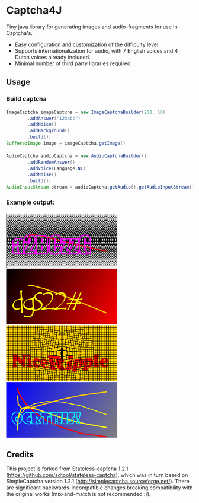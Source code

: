 # Captcha4J

Tiny java library for generating images and audio-fragments for use in Captcha's. 

- Easy configuration and customization of the difficulty level.
- Supports internationalization for audio, with 7 English voices and 4 Dutch voices already included.
- Minimal number of third party libraries required. 

## Usage

### Build captcha
```java
ImageCaptcha imageCaptcha = new ImageCaptchaBuilder(200, 50)
        .addAnswer("123abc")
        .addNoise()
        .addBackground()
        .build();
BufferedImage image = imageCaptcha.getImage()

AudioCaptcha audioCaptcha = new AudioCaptchaBuilder()
        .addRandomAnswer()
        .addVoice(Language.NL)
        .addNoise()
        .build();
AudioInputStream stream = audioCaptcha.getAudio().getAudioInputStream();
```

### Example output:
![captcha-example-1](https://github.com/RobinWagenaar/captcha4j/raw/main/captcha4j-examples/captcha-1.png)
![captcha-example-2](https://github.com/RobinWagenaar/captcha4j/raw/main/captcha4j-examples/captcha-2.png)
![captcha-example-4](https://github.com/RobinWagenaar/captcha4j/raw/main/captcha4j-examples/captcha-4.png)
![captcha-example-3](https://github.com/RobinWagenaar/captcha4j/raw/main/captcha4j-examples/captcha-3.png)


## Credits
This project is forked from Stateless-captcha 1.2.1 (https://github.com/sdtool/stateless-captcha), which was in turn based on SimpleCaptcha 
version 1.2.1 (http://simplecaptcha.sourceforge.net/). There are significant backwards-incompatible changes breaking compatibility with the
original works (mix-and-match is not recommended :)). 
